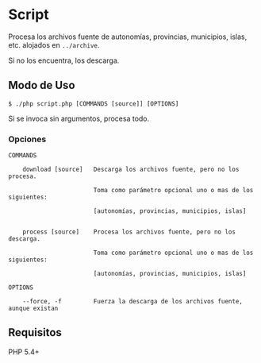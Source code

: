 # Script

Procesa los archivos fuente de autonomías, provincias, municipios, islas, etc. alojados en `../archive`.

Si no los encuentra, los descarga.


## Modo de Uso

    $ ./php script.php [COMMANDS [source]] [OPTIONS]

Si se invoca sin argumentos, procesa todo.


### Opciones

    COMMANDS
    
        download [source]   Descarga los archivos fuente, pero no los procesa. 
                    
                            Toma como parámetro opcional uno o mas de los siguientes:
                    
                            [autonomías, provincias, municipios, islas]

                        
        process [source]    Procesa los archivos fuente, pero no los descarga.
        
                            Toma como parámetro opcional uno o mas de los siguientes:
                                        
                            [autonomías, provincias, municipios, islas]                        
                        
    OPTIONS
    
        --force, -f         Fuerza la descarga de los archivos fuente, aunque existan                         
        
       


## Requisitos

PHP 5.4+

